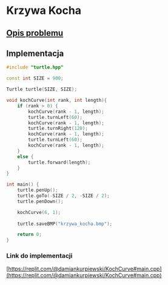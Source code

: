 # Krzywa Kocha

## [Opis problemu](../../../../algorithms/fractals/koch-curve.md)

## Implementacja

```cpp linenums="1"
#include "turtle.hpp"

const int SIZE = 900;

Turtle turtle(SIZE, SIZE);

void kochCurve(int rank, int length){
    if (rank > 0) {
        kochCurve(rank - 1, length);
        turtle.turnLeft(60);
        kochCurve(rank - 1, length);
        turtle.turnRight(120);
        kochCurve(rank - 1, length);
        turtle.turnLeft(60);
        kochCurve(rank - 1, length);
    }
    else {
        turtle.forward(length);
    }
}

int main() {
    turtle.penUp();
    turtle.goTo(-SIZE / 2, -SIZE / 2);
    turtle.penDown();

    kochCurve(6, 1);
    
    turtle.saveBMP("krzywa_kocha.bmp");

    return 0;
} 
```

### Link do implementacji

[https://replit.com/@damiankurpiewski/KochCurve#main.cpp](https://replit.com/@damiankurpiewski/KochCurve#main.cpp)
